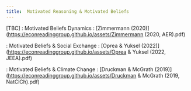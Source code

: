 ```yaml
---
title:  Motivated Reasoning & Motivated Beliefs
---
```



[TBC]
: Motivated Beliefs Dynamics
  : [Zimmermann (2020)](https://econreadinggroup.github.io/assets/Zimmermann (2020, AER).pdf)

: Motivated Beliefs & Social Exchange
  : [Oprea & Yuksel (2022)](https://econreadinggroup.github.io/assets/Oprea & Yuksel (2022, JEEA).pdf)

: Motivated Beliefs & Climate Change
  : [Druckman & McGrath (2019)](https://econreadinggroup.github.io/assets/Druckman & McGrath (2019, NatClCh).pdf)

